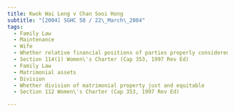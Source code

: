 ```yaml
---
title: Kwok Wai Leng v Chan Sooi Hong 
subtitle: "[2004] SGHC 58 / 22\_March\_2004"
tags:
  - Family Law
  - Maintenance
  - Wife
  - Whether relative financial positions of parties properly considered
  - Section 114(1) Women\'s Charter (Cap 353, 1997 Rev Ed)
  - Family Law
  - Matrimonial assets
  - Division
  - Whether division of matrimonial property just and equitable
  - Section 112 Women\'s Charter (Cap 353, 1997 Rev Ed)

---
```


